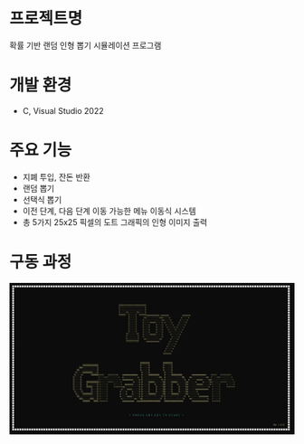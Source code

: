 # 프로젝트명
확률 기반 랜덤 인형 뽑기 시뮬레이션 프로그램

# 개발 환경
- C, Visual Studio 2022 

# 주요 기능
- 지폐 투입, 잔돈 반환
- 랜덤 뽑기
- 선택식 뽑기
- 이전 단계, 다음 단계 이동 가능한 메뉴 이동식 시스템
- 총 5가지 25x25 픽셀의 도트 그래픽의 인형 이미지 출력
  
# 구동 과정

![인트로](./Images/1.png)

